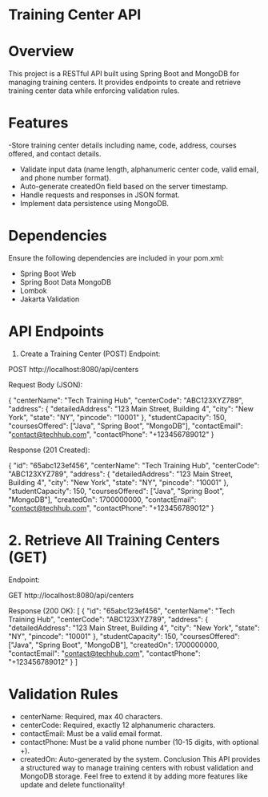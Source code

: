 # Training Center API
 # Overview
 This project is a RESTful API built using Spring Boot and MongoDB for managing training centers. It provides endpoints to create and retrieve training center data while enforcing validation rules.
 # Features 
 -Store training center details including name, code, address, courses offered, and contact details.
 - Validate input data (name length, alphanumeric center code, valid email, and phone number format).
 - Auto-generate createdOn field based on the server timestamp.
 - Handle requests and responses in JSON format.
 - Implement data persistence using MongoDB.
 # Dependencies
 Ensure the following dependencies are included in your pom.xml:
 - Spring Boot Web
 - Spring Boot Data MongoDB
 - Lombok
 - Jakarta Validation
 # API Endpoints
 1. Create a Training Center (POST)
 Endpoint:

 POST http://localhost:8080/api/centers
 
 Request Body (JSON):
 
 {
    "centerName": "Tech Training Hub",
    "centerCode": "ABC123XYZ789",
    "address": {
        "detailedAddress": "123 Main Street, Building 4",
        "city": "New York",
        "state": "NY",
        "pincode": "10001"
    },
    "studentCapacity": 150,
    "coursesOffered": ["Java", "Spring Boot", "MongoDB"],
    "contactEmail": "contact@techhub.com",
    "contactPhone": "+123456789012"
 }
 
 
 Response (201 Created):
 
 
 {
    "id": "65abc123ef456",
    "centerName": "Tech Training Hub",
    "centerCode": "ABC123XYZ789",
    "address": {
        "detailedAddress": "123 Main Street, Building 4",
        "city": "New York",
        "state": "NY",
        "pincode": "10001"
    },
    "studentCapacity": 150,
    "coursesOffered": ["Java", "Spring Boot", "MongoDB"],
    "createdOn": 1700000000,
    "contactEmail": "contact@techhub.com",
    "contactPhone": "+123456789012"
 }
 
 # 2. Retrieve All Training Centers (GET)
 Endpoint:
 
 GET http://localhost:8080/api/centers
 
 Response (200 OK):
 [
    {
        "id": "65abc123ef456",
        "centerName": "Tech Training Hub",
        "centerCode": "ABC123XYZ789",
        "address": {
            "detailedAddress": "123 Main Street, Building 4",
            "city": "New York",
            "state": "NY",
            "pincode": "10001"
        },
        "studentCapacity": 150,
        "coursesOffered": ["Java", "Spring Boot", "MongoDB"],
        "createdOn": 1700000000,
        "contactEmail": "contact@techhub.com",
        "contactPhone": "+123456789012"
    }
]

# Validation Rules
- centerName: Required, max 40 characters.
- centerCode: Required, exactly 12 alphanumeric characters.
- contactEmail: Must be a valid email format.
- contactPhone: Must be a valid phone number (10-15 digits, with optional +).
- createdOn: Auto-generated by the system.
 Conclusion
 This API provides a structured way to manage training centers with robust validation and MongoDB storage. Feel free to extend it by adding more features like update and delete functionality!
